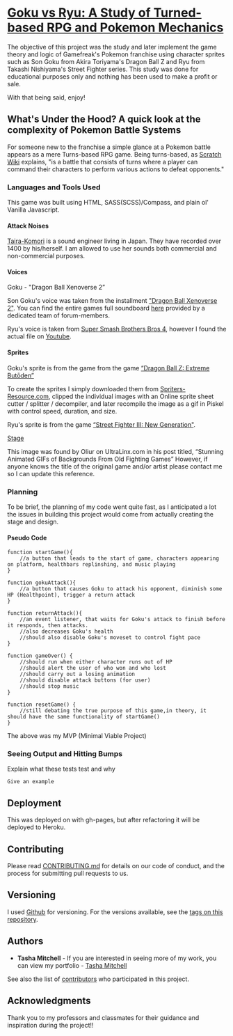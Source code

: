 # [Goku vs Ryu: A Study of Turned-based RPG and Pokemon Mechanics](tamitchell.github.io/simple-game)

The objective of this project was the study and later implement the game theory and logic of Gamefreak's Pokemon franchise using character sprites such as Son Goku from Akira Toriyama's Dragon Ball Z and Ryu from Takashi Nishiyama's Street Fighter series. This study was done for educational purposes only and nothing has been used to make a profit or sale.  

With that being said, enjoy!

## What's Under the Hood? A quick look at the complexity of Pokemon Battle Systems

For someone new to the franchise a simple glance at a Pokemon battle appears as a mere Turns-based RPG game. Being turns-based, as [Scratch Wiki](https://en.scratch-wiki.info/wiki/Turn-Based_RPG) explains, "is a battle that consists of turns where a player can command their characters to perform various actions to defeat opponents." 

### Languages and Tools Used

This game was built using HTML, SASS(SCSS)/Compass, and plain ol' Vanilla Javascript.

#### Attack Noises
[Taira-Komori](http://taira-komori.jpn.org/attack01en.html) is a sound engineer living in Japan. They have recorded over 1400 by his/herself. I am allowed to use her sounds both commercial and non-commercial purposes.

#### Voices

Goku - "Dragon Ball Xenoverse 2”
			
Son Goku's voice was taken from the installment ["Dragon Ball Xenoverse 2"](https://en.wikipedia.org/wiki/Dragon_Ball_Xenoverse_2). You can find the entire games full soundboard [here](https://www.sounds-resource.com/pc_computer/dragonballxenoverse2/) provided by a dedicated team of forum-members.

Ryu's voice is taken from [Super Smash Brothers Bros 4](https://www.ssbwiki.com/Ryu_(SSB4)), however I found the actual file on [Youtube](https://www.youtube.com/watch?v=WeqWtBUhfqE).

#### Sprites

Goku's sprite is from the game from the game [“Dragon Ball Z: Extreme Butōden”](https://www.spriters-resource.com/3ds/dragonballzextremebutoden/sheet/67255/)

To create the sprites I simply downloaded them from [Spriters-Resource.com](https://www.spriters-resource.com/), clipped the individual images with an Online sprite sheet cutter / splitter / decompiler, and later recompile the image as a gif in Piskel with control speed, duration, and size.

Ryu's sprite is from the game [“Street Fighter III: New Generation"](http://wiki.shoryuken.com/Ryu_(3S)).

[Stage](https://theultralinx.com/.image/c_limit%2Ccs_srgb%2Cq_auto:good%2Cw_700/MTI5MDI0MjczNjc4NTA1MjM0/do2wa2j.webp)

This image was found by Oliur on UltraLinx.com in his post titled, “Stunning Animated GIFs of Backgrounds From Old Fighting Games” However, if anyone knows the title of the original game and/or artist please contact me so I can update this reference.

### Planning

To be brief, the planning of my code went quite fast, as I anticipated a lot the issues in building this project would come from actually creating the stage and design.

#### Pseudo Code

```
function startGame(){
	//a button that leads to the start of game, characters appearing on platform, healthbars replinshing, and music playing
}

function gokuAttack(){
	//a button that causes Goku to attack his opponent, diminish some HP (Healthpoint), trigger a return attack
}

function returnAttack(){
	//an event listener, that waits for Goku's attack to finish before it responds, then attacks. 
	//also decreases Goku's health
	//should also disable Goku's moveset to control fight pace
}

function gameOver() {
	//should run when either character runs out of HP
	//should alert the user of who won and who lost
	//should carry out a losing animation
	//should disable attack buttons (for user)
	//should stop music
}

function resetGame() {
	//still debating the true purpose of this game,in theory, it should have the same functionality of startGame()
}

```

The above was my MVP (Minimal Viable Project)

### Seeing Output and Hitting Bumps

Explain what these tests test and why

```
Give an example
```

## Deployment

This was deployed on with gh-pages, but after refactoring it will be deployed to Heroku.

## Contributing

Please read [CONTRIBUTING.md](https://gist.github.com/PurpleBooth/b24679402957c63ec426) for details on our code of conduct, and the process for submitting pull requests to us.

## Versioning

I used [Github](http://github.com/) for versioning. For the versions available, see the [tags on this repository](https://github.com/tamitchell/simple-game/tags). 

## Authors

* **Tasha Mitchell** - If you are interested in seeing more of my work, you can view my portfolio - [Tasha Mitchell](www.tamitchell.github.io)

See also the list of [contributors](https://github.com/your/project/contributors) who participated in this project.

## Acknowledgments

Thank you to my professors and classmates for their guidance and inspiration during the project!!

